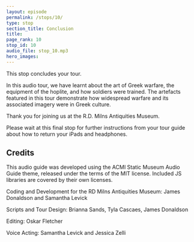 ```yaml
---
layout: episode
permalink: /stops/10/
type: stop
section_title: Conclusion
title: 
page_rank: 10
stop_id: 10
audio_file: stop_10.mp3 
hero_images:
---
```

This stop concludes your tour. 

In this audio tour, we have learnt about the art of Greek warfare, the equipment of the hoplite, and how soldiers were trained. The artefacts featured in this tour demonstrate how widespread warfare and its associated imagery were in Greek culture. 

Thank you for joining us at the R.D. Milns Antiquities Museum.

Please wait at this final stop for further instructions from your tour guide about how to return your iPads and headphones. 

## Credits
This audio guide was developed using the ACMI Static Museum Audio Guide theme, released under the terms of the MIT license. Included JS libraries are covered by their own licenses.

Coding and Development for the RD Milns Antiquities Museum: James Donaldson and Samantha Levick

Scripts and Tour Design: Brianna Sands, Tyla Cascaes, James Donaldson

Editing: Oskar Fletcher

Voice Acting: Samantha Levick and Jessica Zelli
